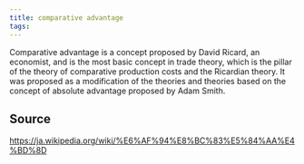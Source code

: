 ```yaml
---
title: comparative advantage
tags: 
---
```


Comparative advantage is a concept proposed by David Ricard, an economist, and is the most basic concept in trade theory, which is the pillar of the theory of comparative production costs and the Ricardian theory. It was proposed as a modification of the theories and theories based on the concept of absolute advantage proposed by Adam Smith.

## Source
https://ja.wikipedia.org/wiki/%E6%AF%94%E8%BC%83%E5%84%AA%E4%BD%8D